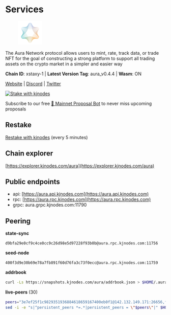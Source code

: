 # Services

<figure><img src="https://raw.githubusercontent.com/kj89/cosmos-images/main/logos/aura.png" alt=""><figcaption></figcaption></figure>

The Aura Network protocol allows users to mint, rate, track data,  or trade NFT for the goal of constructing a strong platform to  support all trading assets on the crypto market in a simpler and easier way

**Chain ID**: xstaxy-1 | **Latest Version Tag**: aura_v0.4.4 | **Wasm**: ON

[Website](https://aura.network) | [Discord](https://discord.gg/hpvF5QcWRf) | [Twitter](https://twitter.com/AuraNetworkHQ)

[![Stake with kjnodes](https://i.ibb.co/cr44Q8j/button-stake-with-kjnodes.png)](https://restake.app/aura/auravaloper17q4k3j6kcslrcuxtj9mxdcgez7kw7jdma8ykjs)

Subscribe to our free [🤖 Mainnet Proposal Bot](https://t.me/kjnodes_proposal_bot) to never miss upcoming proposals

## Restake

[Restake with kjnodes](https://restake.app/aura/auravaloper17q4k3j6kcslrcuxtj9mxdcgez7kw7jdma8ykjs) (every 5 minutes)
## Chain explorer
[https://explorer.kjnodes.com/aura](https://explorer.kjnodes.com/aura)

## Public endpoints

* api: [https://aura.api.kjnodes.com](https://aura.api.kjnodes.com)
* rpc: [https://aura.rpc.kjnodes.com](https://aura.rpc.kjnodes.com)
* grpc: aura.grpc.kjnodes.com:11790

## Peering

**state-sync**

```text
d9bfa29e0cf9c4ce0cc9c26d98e5d97228f93b0b@aura.rpc.kjnodes.com:11756
```

**seed-node**

```text
400f3d9e30b69e78a7fb891f60d76fa3c73f0ecc@aura.rpc.kjnodes.com:11759
```

**addrbook**
```bash
curl -Ls https://snapshots.kjnodes.com/aura/addrbook.json > $HOME/.aura/config/addrbook.json
```

**live-peers** (30)
```bash
peers="3e7ef25f1c9829351936884618659167400eb0f1@142.132.149.171:26656,fc3357ab9ebd2e9530177848187e870b7404ed8e@185.246.84.196:21656,3e05f2b0fdd750511dbff9d3f6a47d3bc3d4b1f0@141.95.204.81:61456,a859027129ee2524b57c43b9ecbe3bcc4d120efb@195.3.222.183:26656,1584b3aa3969def4a9f70555b3b442d334053e94@148.113.159.22:10156,ed15ae05f17dd4e672eec0a96c38364d063b68dc@65.108.6.45:60756,670c0c23a1196e706e058133fbbb156f7f33b352@5.9.95.147:26656,7885a9e940b45b9a2183488ca3a901b043b6ed67@144.76.40.53:21756,34d759895c5a451488db34c686e74cb954d86723@65.108.135.212:26656,dce07d176e5ba4cfdc7b806eb80eabab162a09d0@45.76.213.229:26656,aec1624fad0adf47f9b4f7300dcb8bd4d63567f1@57.128.20.163:21756,b6a0d0d030f35ffffcfe92e72ea13933c1adbe62@116.202.174.253:21656,0599779759ed60e12ed39a94cd02d303ba10d591@95.214.52.174:36656,0179528068da0dfaf61005cf5aa28793ca42b129@85.25.74.163:26656,d9bfa29e0cf9c4ce0cc9c26d98e5d97228f93b0b@65.109.88.38:11756,d2ea7c421c8bb552b84eba4c7924f9e78d3a79ae@176.9.158.219:41256,a19b89ebbf7331f435b8ef100ce501d2377922ea@209.126.116.182:26656,fa474fe8f7159c9699fb39acb2925702f0474502@141.95.157.139:10156,63a90346040657406ddc48a2679e3bfbe17f717a@65.108.195.29:51656,d09fbac9fa84809f7ca34a40030bea2e87e77caf@148.113.6.190:26656,5ce29d0d9ef1230eab07444dd73745d68a832d6f@65.109.106.172:40656,41caa4106f68977e3a5123e56f57934a2d34a1c1@95.214.53.215:26966,e46238ddcf2113b70f59b417994c375e2d67e265@71.236.119.108:40656,71bb73be4f030e47b813350ee32076ee43c67c27@134.209.111.108:26656,ebc272824924ea1a27ea3183dd0b9ba713494f83@95.214.52.139:26966,014e432279415b272c634fe1bc78aa7199f7d885@171.251.103.20:26656,b5774014ea48bee11fede34398118f98215508f0@141.95.148.107:26656,a58b4dec687b60ba05cf9a3e4cd1181b09c0661f@65.109.93.152:34656,10b4cb9cbd7d3dae1aacc97355c1269ce5e36c57@93.190.141.68:21056,57406c041d38af3bac9acdcb2b4bdc90dc7a8852@88.99.164.158:26656"
sed -i -e "s|^persistent_peers *=.*|persistent_peers = \"$peers\"|" $HOME/.aura/config/config.toml
```
